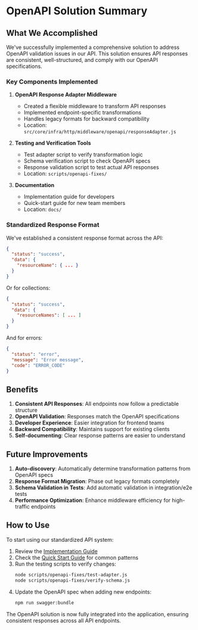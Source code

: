 # OpenAPI Solution Summary

## What We Accomplished

We've successfully implemented a comprehensive solution to address OpenAPI validation issues in our API. This solution ensures API responses are consistent, well-structured, and comply with our OpenAPI specifications.

### Key Components Implemented

1. **OpenAPI Response Adapter Middleware**
   - Created a flexible middleware to transform API responses
   - Implemented endpoint-specific transformations
   - Handles legacy formats for backward compatibility
   - Location: `src/core/infra/http/middleware/openapi/responseAdapter.js`

2. **Testing and Verification Tools**
   - Test adapter script to verify transformation logic
   - Schema verification script to check OpenAPI specs
   - Response validation script to test actual API responses
   - Location: `scripts/openapi-fixes/`

3. **Documentation**
   - Implementation guide for developers
   - Quick-start guide for new team members
   - Location: `docs/`

### Standardized Response Format

We've established a consistent response format across the API:

```json
{
  "status": "success",
  "data": {
    "resourceName": { ... }
  }
}
```

Or for collections:

```json
{
  "status": "success",
  "data": {
    "resourceNames": [ ... ]
  }
}
```

And for errors:

```json
{
  "status": "error",
  "message": "Error message",
  "code": "ERROR_CODE"
}
```

## Benefits

1. **Consistent API Responses**: All endpoints now follow a predictable structure
2. **OpenAPI Validation**: Responses match the OpenAPI specifications
3. **Developer Experience**: Easier integration for frontend teams
4. **Backward Compatibility**: Maintains support for existing clients
5. **Self-documenting**: Clear response patterns are easier to understand

## Future Improvements

1. **Auto-discovery**: Automatically determine transformation patterns from OpenAPI specs
2. **Response Format Migration**: Phase out legacy formats completely
3. **Schema Validation in Tests**: Add automatic validation in integration/e2e tests
4. **Performance Optimization**: Enhance middleware efficiency for high-traffic endpoints

## How to Use

To start using our standardized API system:

1. Review the [Implementation Guide](./openapi-solution-implementation.md)
2. Check the [Quick Start Guide](./openapi-quickstart.md) for common patterns
3. Run the testing scripts to verify changes:
   ```bash
   node scripts/openapi-fixes/test-adapter.js
   node scripts/openapi-fixes/verify-schema.js
   ```
4. Update the OpenAPI spec when adding new endpoints:
   ```bash
   npm run swagger:bundle
   ```

The OpenAPI solution is now fully integrated into the application, ensuring consistent responses across all API endpoints. 